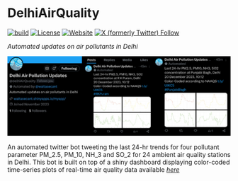 # DelhiAirQuality
[![build](https://github.com/waitasecant/DelhiAirQuality/actions/workflows/main.yml/badge.svg)](https://github.com/waitasecant/DelhiAirQuality/actions/workflows/main.yml)
[![License](https://img.shields.io/github/license/waitasecant/DelhiAIrQuality?color=neon)](LICENSE)
[![Website](https://img.shields.io/website?url=https%3A%2F%2Fwaitasecant.shinyapps.io%2Fmyapp&up_message=dashboard&up_color=neon&down_message=dashboard&down_color=neon&label=shiny&link=https%3A%2F%2Fwaitasecant.shinyapps.io%2Fmyapp)](https://waitasecant.shinyapps.io/myapp)
[![X (formerly Twitter) Follow](https://img.shields.io/twitter/follow/delhiAirQuality?label=Follow%20%40delhiAirQuality)](https://twitter.com/intent/follow?screen_name=delhiairquality)

*Automated updates on air pollutants in Delhi*

![alt text](https://github.com/waitasecant/DelhiAirQuality/blob/main/twitter.png?raw=true)

An automated twitter bot tweeting the last 24-hr trends for four pollutant parameter $\text{PM}\_{2.5},\ \text{PM}\_{10},\ \text{NH}\_{3}\ \text{and}\ \text{SO}\_{2}$ for 24 ambient air quality stations in Delhi. This bot is built on top of a shiny dashboard displaying color-coded time-series plots of real-time air quality data available [*here*](https://waitasecant.shinyapps.io/myapp/)

